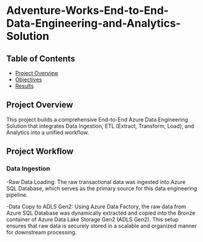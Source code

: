 # Adventure-Works-End-to-End-Data-Engineering-and-Analytics-Solution

## Table of Contents
- [Project Overview](#project-overview)
- [Objectives](#objectives)
- [Results](#results)

## Project Overview
This project builds a comprehensive End-to-End Azure Data Engineering Solution that integrates Data Ingestion, ETL (Extract, Transform, Load), and Analytics into a unified workflow.

## Project Workflow
### Data Ingestion
-Raw Data Loading:
The raw transactional data was ingested into Azure SQL Database, which serves as the primary source for this data engineering pipeline.

-Data Copy to ADLS Gen2:
Using Azure Data Factory, the raw data from Azure SQL Database was dynamically extracted and copied into the Bronze container of Azure Data Lake Storage Gen2 (ADLS Gen2). This setup ensures that raw data is securely stored in a scalable and organized manner for downstream processing.
